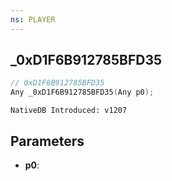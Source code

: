 ```yaml
---
ns: PLAYER
---
```

## _0xD1F6B912785BFD35

```c
// 0xD1F6B912785BFD35
Any _0xD1F6B912785BFD35(Any p0);
```

```
NativeDB Introduced: v1207
```

## Parameters
* **p0**:
